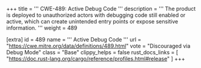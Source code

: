+++
title = '''
CWE-489: Active Debug Code
'''
description	= '''
The product is deployed to unauthorized actors with debugging code still enabled or active, which can create unintended entry points or expose sensitive information.
'''
weight = 489

[extra]
id = 489
name = '''
Active Debug Code
'''
url = "https://cwe.mitre.org/data/definitions/489.html"
vote = "Discouraged via Debug Mode"
class = "Base"
clippy_helps = false
rust_docs_links = [
	"https://doc.rust-lang.org/cargo/reference/profiles.html#release"
]
+++
